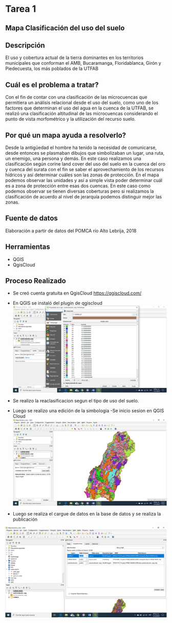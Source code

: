 # Tarea 1

## Mapa Clasificación del uso del suelo

## Descripción

El uso y cobertura actual de la tierra dominantes en los territorios municipales que conforman el AMB, Bucaramanga, Floridablanca, Girón y Piedecuesta, los más poblados de la UTFAB

##  Cuál es el problema a tratar?

Con el fin de contar con una clasificación de las microcuencas que permitiera un análisis relacional desde el uso del suelo, como uno de los factores que determinan el uso del agua en la cuenca de la UTFAB, se realizó una clasificación altitudinal de las microcuencas considerando el punto de vista morfométrico y la utilización del recurso suelo. 

##  Por qué un mapa ayuda a resolverlo?

Desde la antigüedad el hombre ha tenido la necesidad de comunicarse, desde entonces se plasmaban dibujos que simbolizaban un lugar, una ruta, un enemigo, una persona y demás. En este caso realizamos una clasificación según corine land cover del uso del suelo en la cuenca del oro  y cuenca del surata con el fin se saber el aprovechamiento de los recursos hídricos y así determinar cuáles son las zonas de protección. En el mapa podemos observar las unidades y así a simple vista poder determinar cuál es a zona de protección entre esas dos cuencas. En este caso como podemos observar se tienen diversas coberturas pero si realizamos la clasificación de acuerdo al nivel de jerarquía podemos distinguir mejor las zonas.

## Fuente de datos

Elaboración a partir de datos del POMCA río Alto Lebrija, 2018

##  Herramientas

- QGIS
- QgisCloud

##  Proceso Realizado

- Se creó cuenta gratuita en QgisCloud https://qgiscloud.com/
- En QGIS se instaló del plugin de qgiscloud
![img1](Imagenes/Clasificacion.png)

- Se realizo la reaclasificacion segun el tipo de uso del suelo.
- Luego se realizo una edición de la simbologia
-Se inicio sesion en QGIS Cloud
![img2](Imagenes/VisualizacionCapas.png)

- Luego se realiza el cargue de datos en la base de datos y se realiza la publicación

![img3](Imagenes/CargaDatos.png)
